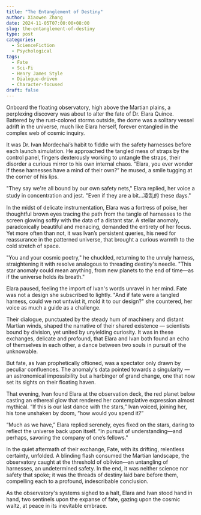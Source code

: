 ```yaml
---
title: "The Entanglement of Destiny"
author: Xiaowen Zhang
date: 2024-11-05T07:00:00+08:00
slug: the-entanglement-of-destiny
type: post
categories:
  - ScienceFiction
  - Psychological
tags:
  - Fate
  - Sci-Fi
  - Henry James Style
  - Dialogue-driven
  - Character-focused
draft: false
---
```


Onboard the floating observatory, high above the Martian plains, a perplexing discovery was about to alter the fate of Dr. Elara Quince. Battered by the rust-colored storms outside, the dome was a solitary vessel adrift in the universe, much like Elara herself, forever entangled in the complex web of cosmic inquiry.

It was Dr. Ivan Mordechai’s habit to fiddle with the safety harnesses before each launch simulation. He approached the tangled mess of straps by the control panel, fingers dexterously working to untangle the straps, their disorder a curious mirror to his own internal chaos. “Elara, you ever wonder if these harnesses have a mind of their own?” he mused, a smile tugging at the corner of his lips.

"They say we're all bound by our own safety nets," Elara replied, her voice a study in concentration and jest. "Even if they are a bit...凌乱的 these days."

In the midst of delicate instrumentation, Elara was a fortress of poise, her thoughtful brown eyes tracing the path from the tangle of harnesses to the screen glowing softly with the data of a distant star. A stellar anomaly, paradoxically beautiful and menacing, demanded the entirety of her focus. Yet more often than not, it was Ivan’s persistent queries, his need for reassurance in the patterned universe, that brought a curious warmth to the cold stretch of space.

"You and your cosmic poetry," he chuckled, returning to the unruly harness, straightening it with resolve analogous to threading destiny's needle. "This star anomaly could mean anything, from new planets to the end of time—as if the universe holds its breath."

Elara paused, feeling the import of Ivan's words unravel in her mind. Fate was not a design she subscribed to lightly. "And if fate were a tangled harness, could we not untwist it, mold it to our design?" she countered, her voice as much a guide as a challenge.

Their dialogue, punctuated by the steady hum of machinery and distant Martian winds, shaped the narrative of their shared existence — scientists bound by division, yet united by unyielding curiosity. It was in these exchanges, delicate and profound, that Elara and Ivan both found an echo of themselves in each other, a dance between two souls in pursuit of the unknowable.

But fate, as Ivan prophetically oftioned, was a spectator only drawn by peculiar confluences. The anomaly's data pointed towards a singularity — an astronomical impossibility but a harbinger of grand change, one that now set its sights on their floating haven.

That evening, Ivan found Elara at the observation deck, the red planet below casting an ethereal glow that rendered her contemplative expression almost mythical. “If this is our last dance with the stars,” Ivan voiced, joining her, his tone unshaken by doom, “how would you spend it?”

“Much as we have,” Elara replied serenely, eyes fixed on the stars, daring to reflect the universe back upon itself. “In pursuit of understanding—and perhaps, savoring the company of one’s fellows."

In the quiet aftermath of their exchange, Fate, with its drifting, relentless certainty, unfolded. A blinding flash consumed the Martian landscape, the observatory caught at the threshold of oblivion—an untangling of harnesses, an undetermined safety. In the end, it was neither science nor safety that spoke; it was the threads of destiny laid bare before them, compelling each to a profound, indescribable conclusion.

As the observatory's systems sighed to a halt, Elara and Ivan stood hand in hand, two sentinels upon the expanse of fate, gazing upon the cosmic waltz, at peace in its inevitable embrace.